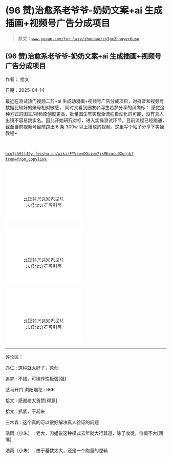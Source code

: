 # (96 赞)治愈系老爷爷-奶奶文案+ai 生成插画+视频号广告分成项目

> 原文：[`www.yuque.com/for_lazy/zhoubao/cy5gx2hnuyec6usu`](https://www.yuque.com/for_lazy/zhoubao/cy5gx2hnuyec6usu)

## (96 赞)治愈系老爷爷-奶奶文案+ai 生成插画+视频号广告分成项目

作者： 拾文

日期：2025-04-14

最近在测试热门视频二剪+ai 生成动漫画+视频号广告分成项目，对抖音和视频号数据比较好的账号相对敏感， 同时又看到圈友@浮生若梦分享的风向标：
感觉这种方式的图文/视频原创度更高，批量图生有实现全流程自动化的可能，没有真人出镜不容易跳实名。因此开始研究对标，进入实操测试环节。目前流程已经跑通，截至当前视频号目前跑出 6 条 300w 以上播放的视频。这里写个帖子分享下实操教程~

​

[`bcn7jh9fl49y.feishu.cn/wiki/FYVswyOOiiwm7jkMKcqcuDXunjb?from=from_copylink`](https://bcn7jh9fl49y.feishu.cn/wiki/FYVswyOOiiwm7jkMKcqcuDXunjb?from=from_copylink)

![](img/94cee3d9ede9c8b3e8420ab2e950c70a.png "None")

![](img/c52dbedd146084d70544139a01c0630e.png "None")

![](img/61a534579eef2fe04621dddecf714217.png "None")

* * *

评论区：

亦仁 : 这种就太好了，原创

追梦 : 不错，可操作性极强[强]

芝马开门 浏阳烟花 : 666

拾文 : 感谢老大首赞[得意]

拾文 : 抓紧，干起来

三木森 : 这个真的可以很好解决真人验证的问题

浩雨（小朱） : 老大，刀姐说这种模式去年就大行其道，除了收徒，价值不大[闭嘴]

浩雨（小朱） : 由于基数太大，还是一个跑量的逻辑